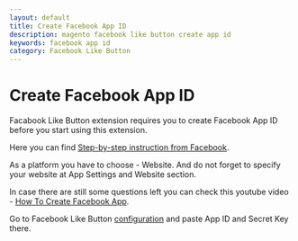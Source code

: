 ```yaml
---
layout: default
title: Create Facebook App ID
description: magento facebook like button create app id
keywords: facebook app id
category: Facebook Like Button
---
```


# Create Facebook App ID

Facabook Like Button extension requires you to create Facebook App ID before
you start using this extension.

Here you can find [Step-by-step instruction from Facebook](https://developers.facebook.com/docs/apps/register).

As a platform you have to choose - Website. And do not forget to specify your
website at App Settings and Website section.

In case there are still some questions left you can check this youtube video -
[How To Create Facebook App](https://www.youtube.com/watch?v=p1AoEn2xRHM).

Go to Facebook Like Button [configuration](../configuration/) and paste App ID
and Secret Key there.
